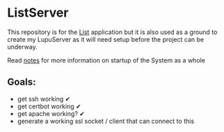# ListServer
This repository is for the [List](https://github.com/HoldenErnest/List) application but it is also used as a ground to create my LupuServer as it will need setup before the project can be underway.

Read [notes](notes.md) for more information on startup of the System as a whole

## Goals:
- get ssh working ✔
- get certbot working ✔
- get apache working? ✔
- generate a working ssl socket / client that can connect to this
